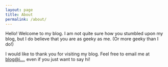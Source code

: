 ```yaml
---
layout: page
title: About
permalink: /about/
---
```


Hello! Welcome to my blog. I am not quite sure how you stumbled upon my blog, but I do believe that you are as geeky as me. (Or more geeky than I do!)

I would like to thank you for visiting my blog. Feel free to email me at [blog@i...](http://www.google.com/recaptcha/mailhide/d?k=01_Rzau8oPP2aLIBaM9OAUQA==&c=OI9Phjp-qOas7xtucLN0eQ==), even if you just want to say hi!